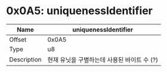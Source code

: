 # 0x0A5: uniquenessIdentifier

| Name | uniquenessIdentifier |
| ----| ------------ |
| Offset | 0x0A5 |
| Type | u8 |
| Description | 현재 유닛을 구별하는데 사용된 바이트 수 (?) |<br>

